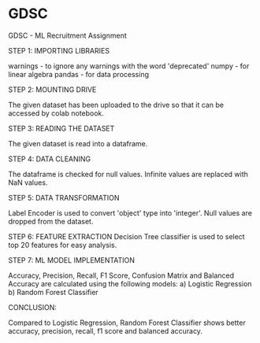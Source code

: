 # GDSC
GDSC - ML Recruitment Assignment

STEP 1: IMPORTING LIBRARIES

warnings - to ignore any warnings with the word 'deprecated'
numpy - for linear algebra
pandas - for data processing


STEP 2: MOUNTING DRIVE

The given dataset has been uploaded to the drive so that it can be accessed by colab notebook.


STEP 3: READING THE DATASET

The given dataset is read into a dataframe.


STEP 4: DATA CLEANING

The dataframe is checked for null values.
Infinite values are replaced with NaN values.


STEP 5: DATA TRANSFORMATION

Label Encoder is used to convert 'object' type into 'integer'.
Null values are dropped from the dataset.


STEP 6: FEATURE EXTRACTION
Decision Tree classifier is used to select top 20 features for easy analysis.


STEP 7: ML MODEL IMPLEMENTATION

Accuracy, Precision, Recall, F1 Score, Confusion Matrix and Balanced Accuracy are calculated using the following models:
a) Logistic Regression
b) Random Forest Classifier


CONCLUSION:

Compared to Logistic Regression, Random Forest Classifier shows better accuracy, precision, recall, f1 score and balanced accuracy.
